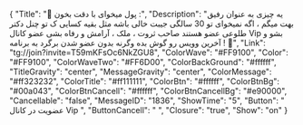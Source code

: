 {
"Title": "🛑 پول میخوای با دقت بخون :",
"Description": "یه چیزی به عنوان رفیق بهت میگم ، اگه نمیخوای تو 30 سالگی جیبت خالی باشه مثل بقیه کسایی ک تو چنل دکتر طلوعی عضو هستند صاحب ثروت ، ملک ، آرامش و رفاه بشی عضو کانال Vip بشو و آخرین وویس رو گوش بده وگرنه بدون عضو شدن برگرد به برنامه ! 🙂",
"Link": "tg://join?invite=T59mKFsOc6NkZGU8",
"ColorWave": "#FF9100",
"Color": "#FF9100",
"ColorWaveTwo": "#FF6D00",
"ColorBackGround": "#ffffff",
"TitleGravity": "center",
"MessageGravity": "center",
"ColorMessage": "#ff323232",
"ColorTitle": "#ff111111",
"ColorBtn": "#ffffff",
"ColorBtnBg": "#00a043",
"ColorBtnCancell": "#ffffff",
"ColorBtnCancellBg": "#e90000",
"Cancellable": "false",
"MessageID": "1836",
"ShowTime": "5",
"Button": "  عضویت در کانال Vip  ",
"ButtonCancell": "  ",
"Closure": "true",
"Show": "on"
}
